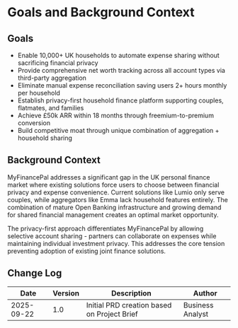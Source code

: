 # Goals and Background Context

## Goals
- Enable 10,000+ UK households to automate expense sharing without sacrificing financial privacy
- Provide comprehensive net worth tracking across all account types via third-party aggregation
- Eliminate manual expense reconciliation saving users 2+ hours monthly per household
- Establish privacy-first household finance platform supporting couples, flatmates, and families
- Achieve £50k ARR within 18 months through freemium-to-premium conversion
- Build competitive moat through unique combination of aggregation + household sharing

## Background Context

MyFinancePal addresses a significant gap in the UK personal finance market where existing solutions force users to choose between financial privacy and expense convenience. Current solutions like Lumio only serve couples, while aggregators like Emma lack household features entirely. The combination of mature Open Banking infrastructure and growing demand for shared financial management creates an optimal market opportunity.

The privacy-first approach differentiates MyFinancePal by allowing selective account sharing - partners can collaborate on expenses while maintaining individual investment privacy. This addresses the core tension preventing adoption of existing joint finance solutions.

## Change Log

| Date | Version | Description | Author |
|------|---------|-------------|---------|
| 2025-09-22 | 1.0 | Initial PRD creation based on Project Brief | Business Analyst |
